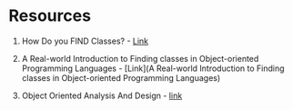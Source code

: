 # Resources

1) How Do you FIND  Classes? - [Link](https://docs.google.com/presentation/d/10NMunqm32bbvFNOJFYPaSPo2nOd8RNXt8DBQ8vrlLg0/edit?usp=sharing)

2) A Real-world Introduction to Finding classes in Object-oriented Programming Languages - [Link](A Real-world Introduction to Finding classes in Object-oriented Programming Languages) 

3) Object Oriented  Analysis And Design - [link](https://www.auhd.site/upfiles/elibrary/Azal2020-01-22-01-00-32-27635.pdf)